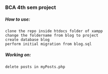 ### BCA 4th sem project 

##### How to use:
```
clone the repo inside htdocs folder of xampp
change the foldername from blog to project
create database blog
perform initial migration from blog.sql
```

##### Working on:
```
delete posts in myPosts.php
```
